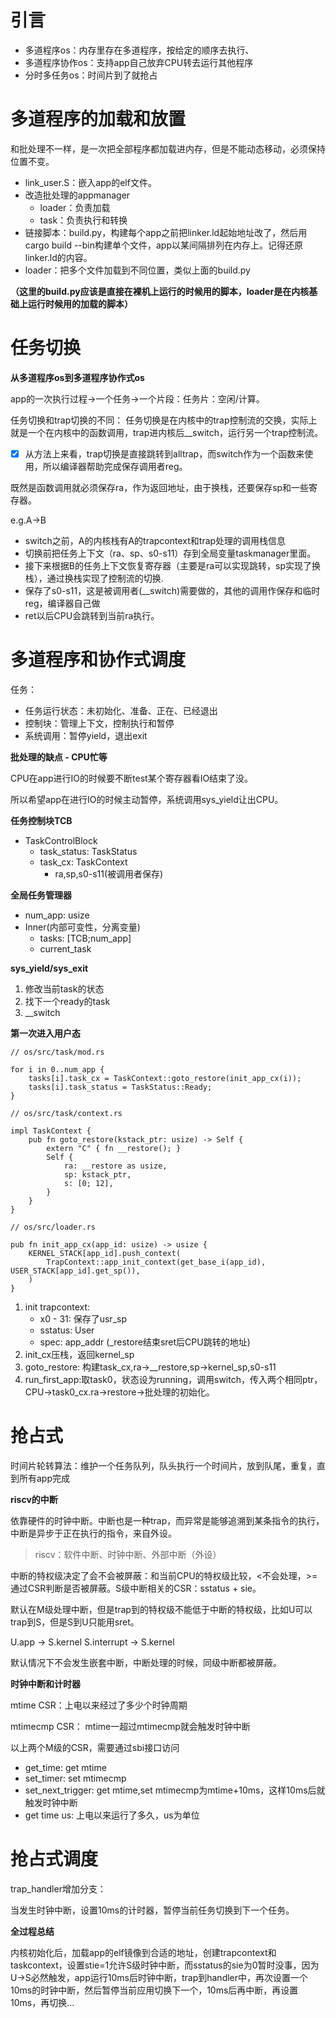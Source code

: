 # 引言

- 多道程序os：内存里存在多道程序，按给定的顺序去执行、
- 多道程序协作os：支持app自己放弃CPU转去运行其他程序
- 分时多任务os：时间片到了就抢占

# 多道程序的加载和放置

和批处理不一样，是一次把全部程序都加载进内存，但是不能动态移动，必须保持位置不变。

- link_user.S：嵌入app的elf文件。
- 改造批处理的appmanager
  - loader：负责加载
  - task：负责执行和转换
- 链接脚本：build.py，构建每个app之前把linker.ld起始地址改了，然后用cargo build --bin构建单个文件，app以某间隔排列在内存上。记得还原linker.ld的内容。
- loader：把多个文件加载到不同位置，类似上面的build.py

**（这里的build.py应该是直接在裸机上运行的时候用的脚本，loader是在内核基础上运行时候用的加载的脚本）**

# 任务切换

**从多道程序os到多道程序协作式os**

app的一次执行过程->一个任务->一个片段：任务片：空闲/计算。

任务切换和trap切换的不同：
任务切换是在内核中的trap控制流的交换，实际上就是一个在内核中的函数调用，trap进内核后__switch，运行另一个trap控制流。

* [X] 从方法上来看，trap切换是直接跳转到alltrap，而switch作为一个函数来使用，所以编译器帮助完成保存调用者reg。

既然是函数调用就必须保存ra，作为返回地址，由于换栈，还要保存sp和一些寄存器。

e.g.A->B

- switch之前，A的内核栈有A的trapcontext和trap处理的调用栈信息
- 切换前把任务上下文（ra、sp、s0-s11）存到全局变量taskmanager里面。
- 接下来根据B的任务上下文恢复寄存器（主要是ra可以实现跳转，sp实现了换栈），通过换栈实现了控制流的切换.
- 保存了s0-s11，这是被调用者(__switch)需要做的，其他的调用作保存和临时reg，编译器自己做
- ret以后CPU会跳转到当前ra执行。

# 多道程序和协作式调度


任务：

- 任务运行状态：未初始化、准备、正在、已经退出
- 控制块：管理上下文，控制执行和暂停
- 系统调用：暂停yield，退出exit

**批处理的缺点 - CPU忙等**

CPU在app进行IO的时候要不断test某个寄存器看IO结束了没。

所以希望app在进行IO的时候主动暂停，系统调用sys_yield让出CPU。

**任务控制块TCB**

- TaskControlBlock
  - task_status: TaskStatus
  - task_cx: TaskContext
    - ra,sp,s0-s11(被调用者保存)

**全局任务管理器**

- num_app: usize
- Inner(内部可变性，分离变量)
  - tasks: [TCB;num_app]
  - current_task

**sys_yield/sys_exit**

1. 修改当前task的状态
2. 找下一个ready的task
3. __switch

**第一次进入用户态**

```
// os/src/task/mod.rs

for i in 0..num_app {
    tasks[i].task_cx = TaskContext::goto_restore(init_app_cx(i));
    tasks[i].task_status = TaskStatus::Ready;
}

// os/src/task/context.rs

impl TaskContext {
    pub fn goto_restore(kstack_ptr: usize) -> Self {
        extern "C" { fn __restore(); }
        Self {
            ra: __restore as usize,
            sp: kstack_ptr,
            s: [0; 12],
        }
    }
}

// os/src/loader.rs

pub fn init_app_cx(app_id: usize) -> usize {
    KERNEL_STACK[app_id].push_context(
        TrapContext::app_init_context(get_base_i(app_id), USER_STACK[app_id].get_sp()),
    )
}
```

1. init trapcontext:
   - x0 - 31: 保存了usr_sp
   - sstatus: User
   - spec: app_addr (_restore结束sret后CPU跳转的地址)
2. init_cx压栈，返回kernel_sp
3. goto_restore: 构建task_cx,ra->__restore,sp->kernel_sp,s0-s11
4. run_first_app:取task0，状态设为running，调用switch，传入两个相同ptr，CPU->task0_cx.ra->restore->批处理的初始化。

# 抢占式

时间片轮转算法：维护一个任务队列，队头执行一个时间片，放到队尾，重复，直到所有app完成

**riscv的中断**

依靠硬件的时钟中断。中断也是一种trap，而异常是能够追溯到某条指令的执行，中断是异步于正在执行的指令，来自外设。

> riscv：软件中断、时钟中断、外部中断（外设）

中断的特权级决定了会不会被屏蔽：和当前CPU的特权级比较，<不会处理，>=通过CSR判断是否被屏蔽。S级中断相关的CSR：sstatus + sie。

默认在M级处理中断，但是trap到的特权级不能低于中断的特权级，比如U可以trap到S，但是S到U只能用sret。

U.app -> S.kernel    S.interrupt -> S.kernel

默认情况下不会发生嵌套中断，中断处理的时候，同级中断都被屏蔽。

**时钟中断和计时器**

mtime CSR：上电以来经过了多少个时钟周期

mtimecmp CSR： mtime一超过mtimecmp就会触发时钟中断

以上两个M级的CSR，需要通过sbi接口访问

- get_time: get mtime
- set_timer: set mtimecmp
- set_next_trigger: get mtime,set mtimecmp为mtime+10ms，这样10ms后就触发时钟中断
- get time us: 上电以来运行了多久，us为单位

# 抢占式调度

trap_handler增加分支：

当发生时钟中断，设置10ms的计时器，暂停当前任务切换到下一个任务。

**全过程总结**

内核初始化后，加载app的elf镜像到合适的地址，创建trapcontext和taskcontext，设置stie=1允许S级时钟中断，而sstatus的sie为0暂时没事，因为U->S必然触发，app运行10ms后时钟中断，trap到handler中，再次设置一个10ms的时钟中断，然后暂停当前应用切换下一个，10ms后再中断，再设置10ms，再切换...
